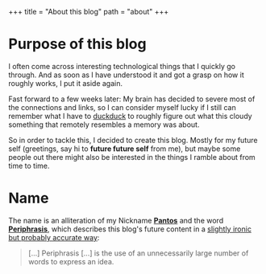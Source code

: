 +++
title = "About this blog"
path = "about"
+++

# Purpose of this blog

I often come across interesting technological things that I quickly go through. And as soon as I
have understood it and got a grasp on how it roughly works, I put it aside again.

Fast forward to a few weeks later: My brain has decided to severe most of the connections and
links, so I can consider myself lucky if I still can remember what I have to
[duckduck](duckduckgo.com) to roughly figure out what this cloudy something that remotely
resembles a memory was about.

So in order to tackle this, I decided to create this blog. Mostly for my future self
(greetings, say hi to **future future self** from me), but maybe some people out there might also be
interested in the things I ramble about from time to time.

# Name

The name is an alliteration of my Nickname **[Pantos](https://en.wiktionary.org/wiki/%CF%80%E1%BE%B6%CF%82)**
and the word **[Periphrasis](https://en.wikipedia.org/wiki/Periphrasis)**, which describes this
blog's future content in a [slightly ironic but probably accurate way](https://en.wikipedia.org/wiki/Circumlocution):
> [...] Periphrasis [...] is the use of an unnecessarily large number of words to express an idea.

